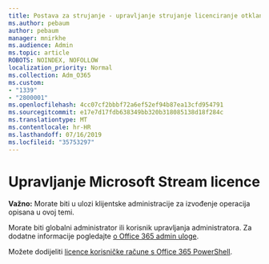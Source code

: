 ```yaml
---
title: Postava za strujanje - upravljanje strujanje licenciranje otklanjanja pogrešaka
ms.author: pebaum
author: pebaum
manager: mnirkhe
ms.audience: Admin
ms.topic: article
ROBOTS: NOINDEX, NOFOLLOW
localization_priority: Normal
ms.collection: Adm_O365
ms.custom:
- "1339"
- "2800001"
ms.openlocfilehash: 4cc07cf2bbbf72a6ef52ef94b87ea13cfd954791
ms.sourcegitcommit: e17e7d17fdb638349bb320b318085138d18f284c
ms.translationtype: MT
ms.contentlocale: hr-HR
ms.lasthandoff: 07/16/2019
ms.locfileid: "35753297"
---
```

# <a name="managing-microsoft-stream-licenses"></a>Upravljanje Microsoft Stream licence

**Važno:** Morate biti u ulozi klijentske administracije za izvođenje operacija opisana u ovoj temi.

Morate biti globalni administrator ili korisnik upravljanja administratora. Za dodatne informacije pogledajte [o Office 365 admin uloge](https://support.office.com/article/About-Office-365-admin-roles-da585eea-f576-4f55-a1e0-87090b6aaa9d).

Možete dodijeliti [licence korisničke račune s Office 365 PowerShell](https://go.microsoft.com/fwlink/p/?linkid=850410).
